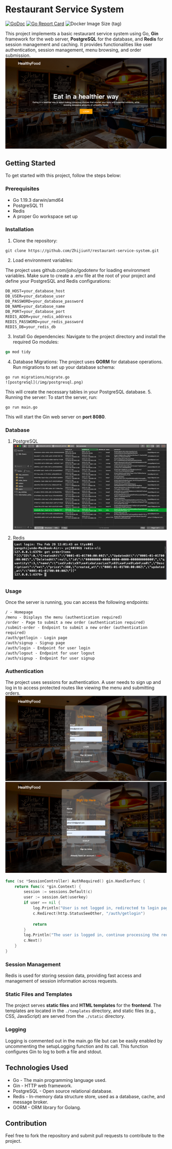# Restaurant Service System

[![GoDoc](https://godoc.org/github.com/ZhijiunY/restaurant-service-system?status.svg)](https://godoc.org/github.com/ZhijiunY/restaurant-service-system)
[![Go Report Card](https://goreportcard.com/badge/github.com/ZhijiunY/restaurant-service-system)](https://goreportcard.com/report/github.com/ZhijiunY/restaurant-service-system)
![Docker Image Size (tag)](https://img.shields.io/docker/image-size/<YOUR_DOCKER_USERNAME>/<YOUR_IMAGE_NAME>/latest)
<!-- [中文版](README.zh.md) -->



This project implements a basic restaurant service system using Go, **Gin** framework for the web server, **PostgreSQL** for the database, and **Redis** for session management and caching. It provides functionalities like user authentication, session management, menu browsing, and order submission.
![index page](/img/index.png)
## Getting Started
To get started with this project, follow the steps below:

### Prerequisites
- Go 1.19.3 darwin/amd64
- PostgreSQL 11
- Redis
- A proper Go workspace set up

### Installation
1. Clone the repository:
```
git clone https://github.com/ZhijiunY/restaurant-service-system.git
```
2. Load environment variables:

The project uses github.com/joho/godotenv for loading environment variables. Make sure to create a .env file at the root of your project and define your PostgreSQL and Redis configurations:
```
DB_HOST=your_database_host
DB_USER=your_database_user
DB_PASSWORD=your_database_password
DB_NAME=your_database_name
DB_PORT=your_database_port
REDIS_ADDR=your_redis_address
REDIS_PASSWORD=your_redis_password
REDIS_DB=your_redis_db
```
3. Install Go dependencies:
Navigate to the project directory and install the required Go modules:
```go 
go mod tidy
```
4. Database Migrations:
The project uses **GORM** for database operations. Run migrations to set up your database schema:
```
go run migrations/migrate.go
![postgreSql](/img/postgresql.png)
```
This will create the necessary tables in your PostgreSQL database.
5. Running the server:
To start the server, run:
```
go run main.go
```
This will start the Gin web server on **port 8080**.

### Database
1. PostgreSQL 
![postgresql](/img/postgresql.png)

2. Redis
![redis](/img/redis.png) 

### Usage
Once the server is running, you can access the following endpoints:
```
/ - Homepage
/menu - Displays the menu (authentication required)
/order - Page to submit a new order (authentication required)
/submit-order - Endpoint to submit a new order (authentication required)
/auth/getlogin - Login page
/auth/signup - Signup page
/auth/login - Endpoint for user login
/auth/logout - Endpoint for user logout
/auth/signup - Endpoint for user signup
```

### Authentication
The project uses sessions for authentication. A user needs to sign up and log in to access protected routes like viewing the menu and submitting orders.
![Login Authentication](/img/login.png)
![Signup Authentication](/img/signup.png)

``` go
func (sc *SessionController) AuthRequired() gin.HandlerFunc {
	return func(c *gin.Context) {
		session := sessions.Default(c)
		user := session.Get(userkey)
		if user == nil {
			log.Println("User is not logged in, redirected to login page")
			c.Redirect(http.StatusSeeOther, "/auth/getlogin")

			return
		}
		log.Println("The user is logged in, continue processing the request")
		c.Next()
	}
}
```
### Session Management
Redis is used for storing session data, providing fast access and management of session information across requests.

### Static Files and Templates
The project serves **static files** and **HTML templates** for the **frontend**. The templates are located in the `./templates` directory, and static files (e.g., CSS, JavaScript) are served from the `./static` directory.

### Logging
Logging is commented out in the main.go file but can be easily enabled by uncommenting the setupLogging function and its call. This function configures Gin to log to both a file and stdout.

## Technologies Used
- Go - The main programming language used.
- Gin - HTTP web framework.
- PostgreSQL - Open source relational database.
- Redis - In-memory data structure store, used as a database, cache, and message broker.
- GORM - ORM library for Golang.

## Contribution
Feel free to fork the repository and submit pull requests to contribute to the project.
